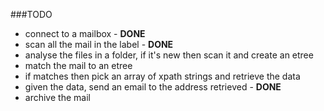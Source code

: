 ###TODO

 * connect to a mailbox - **DONE**
 * scan all the mail in the label - **DONE**
 * analyse the files in a folder, if it's new then scan it and create an etree
 * match the mail to an etree
 * if matches then pick an array of xpath strings and retrieve the data
 * given the data, send an email to the address retrieved - **DONE**
 * archive the mail